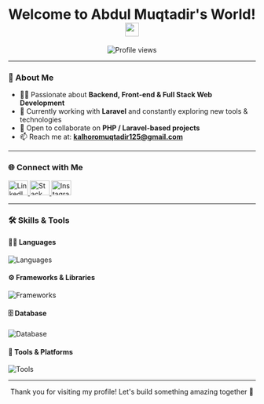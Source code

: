 
<h1 align="center">
  Welcome to Abdul Muqtadir's World! 
  <img src="https://media.giphy.com/media/hvRJCLFzcasrR4ia7z/giphy.gif" width="28">
</h1>

<p align="center">
  <img src="https://komarev.com/ghpvc/?username=Muqtadir44&label=Profile%20views&color=0e75b6&style=flat" alt="Profile views" />
</p>

---

### 👋 About Me

- 👨‍💻 Passionate about **Backend, Front-end & Full Stack Web Development**
- 🚀 Currently working with **Laravel** and constantly exploring new tools & technologies
- 🤝 Open to collaborate on **PHP / Laravel-based projects**
- 📫 Reach me at: **kalhoromuqtadir125@gmail.com**

---

### 🌐 Connect with Me

<p align="left">
  <a href="https://www.linkedin.com/in/abdulmuqtadirkalhoro125/" target="_blank">
    <img src="https://raw.githubusercontent.com/rahuldkjain/github-profile-readme-generator/master/src/images/icons/Social/linked-in-alt.svg" alt="LinkedIn" height="30" width="40" />
  </a>
  <a href="https://stackoverflow.com/users/22808498/abdul-muqtadir" target="_blank">
    <img src="https://raw.githubusercontent.com/rahuldkjain/github-profile-readme-generator/master/src/images/icons/Social/stack-overflow.svg" alt="Stack Overflow" height="30" width="40" />
  </a>
  <a href="https://www.instagram.com/muqtadir_mk/" target="_blank">
    <img src="https://raw.githubusercontent.com/rahuldkjain/github-profile-readme-generator/master/src/images/icons/Social/instagram.svg" alt="Instagram" height="30" width="40" />
  </a>
</p>

---

### 🛠️ Skills & Tools

#### 👨‍💻 Languages
<p>
  <img src="https://skillicons.dev/icons?i=php,html,css,js,jquery" alt="Languages" />
</p>

#### ⚙️ Frameworks & Libraries
<p>
  <img src="https://skillicons.dev/icons?i=laravel,bootstrap,react" alt="Frameworks" />
</p>

#### 🗄️ Database
<p>
  <img src="https://skillicons.dev/icons?i=mysql" alt="Database" />
</p>

<!-- Optional Section: Uncomment if you add cloud skills
#### ☁️ Cloud Services
<p>
  <img src="https://skillicons.dev/icons?i=aws,azure,firebase,cloudflare" alt="Cloud" />
</p>
-->

#### 🔧 Tools & Platforms
<p>
  <img src="https://skillicons.dev/icons?i=git,github,vscode,postman,illustrator" alt="Tools" />
</p>

---

<p align="center">
  Thank you for visiting my profile! Let's build something amazing together 🚀
</p>


